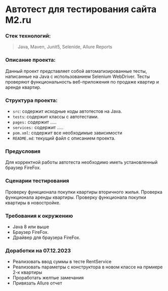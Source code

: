 # Автотест для тестирования сайта M2.ru

### Стек технологий:

>Java, Maven, Junit5, Selenide, Allure Reports

### Описание проекта:
Данный проект представляет собой автоматизированные тесты, 
написанные на Java с использованием Selenium WebDriver. 
Тесты проверяют функциональность веб-приложения по продаже квартир и аренде квартир.

### Структура проекта:
- `src`: содержит исходные коды автотестов на Java.
- `tests`: содержит классы с автотестами.
- `pages:` содержит .....
- `services:` содержит .....
- `pom.xml`: содержит все необходимые зависимости
- `README.md`: текущий файл с описанием проекта.

### Предусловия
Для корректной работы автотеста необходимо иметь установленный браузер FireFox.

### Сценарии тестирования
Проверку функционала покупки квартиры вторичного жилья.
Проверка функционала аренды квартиры.
Проверку функционала покупки квартиры в новостройке.

### Требования к окружению
- Java 8 или выше
- Браузер FireFox.
- Драйвер для браузера FireFox.

### Доработки на 07.12.2023
- Реализовать ввод суммы в тесте RentService
- Реализовать параметры с конструктора в новом классе на прмиере 2-к квартиры
- Проработать желтые замечания
- Привязать Allure отчет
